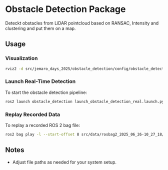 # Obstacle Detection Package

Deteckt obstacles from LiDAR pointcloud based on RANSAC, Intensity and clustering and put them on a map.

## Usage

### Visualization
```bash 
rviz2 -d src/jemaro_days_2025/obstacle_detection/config/obstacle_detection.rviz
```

### Launch Real-Time Detection
To start the obstacle detection pipeline:
```bash
ros2 launch obstacle_detection launch_obstacle_detection_real.launch.py
```

### Replay Recorded Data
To replay a recorded ROS 2 bag file:
```bash
ros2 bag play -l --start-offset 8 src/data/rosbag2_2025_06_26-10_27_18/
```

## Notes
- Adjust file paths as needed for your system setup.